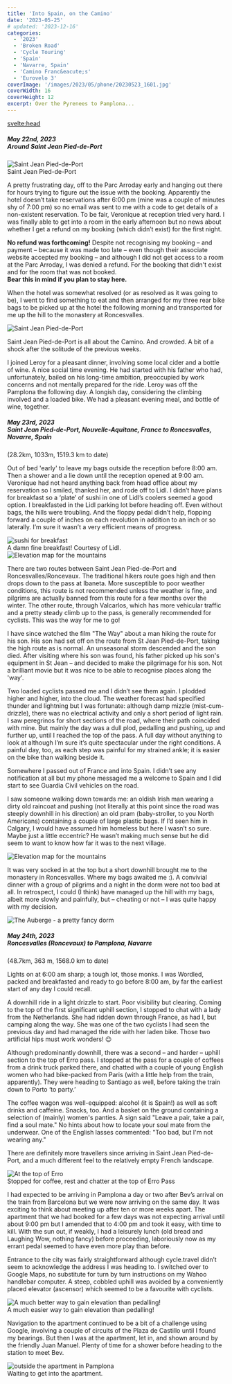 ```yaml
---
title: 'Into Spain, on the Camino'
date: '2023-05-25'
# updated: '2023-12-16'
categories:
  - '2023'
  - 'Broken Road'
  - 'Cycle Touring'
  - 'Spain'
  - 'Navarre, Spain'
  - 'Camino Franc&eacute;s'
  - 'Eurovelo 3'
coverImage: '/images/2023/05/phone/20230523_1601.jpg'
coverWidth: 16
coverHeight: 12
excerpt: Over the Pyrenees to Pamplona...
---
```


<svelte:head>

<title>
Camino, Navarre
</title>
</svelte:head>

<script>
	import Callout from '$lib/components/Callout.svelte'
</script>

<section class="card">
   <h5>
  	  May 22nd, 2023
  	  <br /> Around Saint Jean Pied-de-Port
    </h5>
    <img alt="Saint Jean Pied-de-Port" src="/images/2023/05/2023-05-22-130618.jpg" />
    <div class="caption">Saint Jean Pied-de-Port</div>
  <p> A pretty frustrating day, off to the Parc Arroday early and hanging out there for hours trying to figure out the issue with the booking. Apparently the hotel doesn’t take reservations after 6:00 pm (mine was a couple of minutes shy of 7:00 pm) so no email was sent to me with a code to get details of a non-existent reservation. To be fair, Veronique at reception tried very hard. I was finally able to get into a room in the early afternoon but no news about whether I get a refund on my booking (which didn’t exist) for the first night.</p>
    <Callout> <strong>No refund was forthcoming!</strong> Despite not recognising my booking &ndash; and payment &ndash; because it was made too late &ndash; even though their associate website accepted my booking &ndash; and although I did not get access to a room at the Parc Arroday, I was denied a refund. For the booking that didn't exist and for the room that was not booked. <br/><strong>Bear this in mind if you plan to stay here.</strong>
    </Callout>
    <p>When the hotel was somewhat resolved (or as resolved as it was going to be), I went to find something to eat and then arranged for my three rear bike bags to be picked up at the hotel the following morning and transported for me up the hill to the monastery at Roncesvalles.</p>
    <img alt="Saint Jean Pied-de-Port" src="/images/2023/05/2023-05-22-130702.jpg" />
    <p>Saint Jean Pied-de-Port is all about the Camino. And crowded. A bit of a shock after the solitude of the previous weeks.</p>
    <p>I joined Leroy for a pleasant dinner, involving some local cider and a bottle of wine. A nice social time evening. He had started with his father who had, unfortunately, bailed on his long-time ambition, preoccupied by work concerns and not mentally prepared for the ride. Leroy was off the Pamplona the following day. A longish day, considering the climbing involved and a loaded bike. We had a pleasant evening meal, and bottle of wine, together. </p>
</section>

<section class="card">
   <h5>
  	  May 23rd, 2023
  	  <br /> Saint Jean Pied-de-Port, Nouvelle-Aquitane, France to Roncesvalles, Navarre, Spain
    </h5>
    (28.2km, 1033m, 1519.3 km to date)
    <p>Out of bed 'early' to leave my bags outside the reception before 8:00 am. Then a shower and a lie down until the reception opened at 9:00 am. Veronique had not heard anything back from head office about my reservation so I smiled, thanked her, and rode off to Lidl. I didn’t have plans for breakfast so a ‘plate’ of sushi in one of Lidl’s coolers seemed a good option. I breakfasted in the Lidl parking lot before heading off. Even without bags, the hills were troubling. And the floppy pedal didn’t help, flopping forward a couple of inches on each revolution in addition to an inch or so laterally. I’m sure it wasn’t a very efficient means of progress.</p>
    <div class="w-80"><img alt="sushi for breakfast" src="/images/2023/05/phone/20230523_0935.jpg" /></div>
    <div class="caption">A damn fine breakfast! Courtesy of Lidl.</div>
    <div class="w-80"><img alt="Elevation map for the mountains" src="/images/2023/05/phone/20230522_1652.jpg" /></div>
    <p>There are two routes between Saint Jean Pied-de-Port and Roncesvalles/Roncevaux. The traditional hikers route goes high and then drops down to the pass at Ibaneta. More susceptible to poor weather conditions, this route is not recommended unless the weather is fine, and pilgrims are actually banned from this route for a few months over the winter. The other route, through Valcarlos, which has more vehicular traffic and a pretty steady climb up to the pass, is generally recommended for cyclists. This was the way for me to go!</p>
    <Callout>
        I have since watched the film "The Way" about a man hiking the route for his son. His son had set off on the route from St Jean Pied-de-Port, taking the high route as is normal. An unseasonal storm descended and the son died. After visiting where his son was found, his father picked up his son's equipment in St Jean &ndash; and decided to make the pilgrimage for his son. Not a brilliant movie but it was nice to be able to recognise places along the 'way'.
    </Callout>
    <p>Two loaded cyclists passed me and I didn’t see them again. I plodded higher and higher, into the cloud. The weather forecast had specified thunder and lightning but I was fortunate: although damp mizzle (mist-cum-drizzle), there was no electrical activity and only a short period of light rain. I saw peregrinos for short sections of the road, where their path coincided with mine. But mainly the day was a dull plod, pedalling and pushing, up and further up, until I reached the top of the pass. A full day without anything to look at although I’m sure it’s quite spectacular under the right conditions. A painful day, too, as each step was painful for my strained ankle; it is easier on the bike than walking beside it.</p>
    <p>Somewhere I passed out of France and into Spain. I didn’t see any notification at all but my phone messaged me a welcome to Spain and I did start to see Guardia Civil vehicles on the road.</p>
    <p>I saw someone walking down towards me: an oldish Irish man wearing a dirty old raincoat and pushing (not literally at this point since the road was steeply downhill in his direction) an old pram (baby-stroller, to you North Americans) containing a couple of large plastic bags. If I’d seen him in Calgary, I would have assumed him homeless but here I wasn’t so sure. Maybe just a little eccentric? He wasn’t making much sense but he did seem to want to know how far it was to the next village.</p>
    <div class="w-80"><img alt="Elevation map for the mountains" src="/images/2023/05/phone/20230523_1601.jpg" /></div>
    <p>It was very socked in at the top but a short downhill brought me to the monastery in Roncesvalles. Where my bags awaited me :). A convivial dinner with a group of pilgrims and a night in the dorm were not too bad at all. In retrospect, I could (I think) have managed up the hill with my bags, albeit more slowly and painfully, but – cheating or not – I was quite happy with my decision.</p>
    <div class="w-90"><img alt="The Auberge - a pretty fancy dorm" src="/images/2023/05/phone/20230523_1702.jpg" /></div>
</section>

<section class="card">
   <h5>
  	  May 24th, 2023
  	  <br /> Roncesvalles (Roncevaux) to Pamplona, Navarre
    </h5>
    (48.7km, 363 m, 1568.0 km to date)   
    <p>Lights on at 6:00 am sharp; a tough lot, those monks. I was Wordled, packed and breakfasted and ready to go before 8:00 am, by far the earliest start of any day I could recall.</p>
    <p>A downhill ride in a light drizzle to start. Poor visibility but clearing. Coming to the top of the first significant uphill section, I stopped to chat with a lady from the Netherlands. She had ridden down through France, as had I, but camping along the way. She was one of the two cyclists I had seen the previous day and had managed the ride with her laden bike. Those two artificial hips must work wonders! <span class="entity">😉</span></p>
    <p>Although predominantly downhill, there was a second – and harder – uphill section to the top of Erro pass. I stopped at the pass for a couple of coffees from a drink truck parked there, and chatted with a couple of young English women who had bike-packed from Paris (with a little help from the train, apparently). They were heading to Santiago as well, before taking the train down to Porto ‘to party.’</p>
    <p>The coffee wagon was well-equipped: alcohol (it is Spain!) as well as soft drinks and caffeine. Snacks, too. And a basket on the ground containing a selection of (mainly) women's panties. A sign said "Leave a pair, take a pair, find a soul mate." No hints about how to locate your soul mate from the underwear. One of the English lasses commented: "Too bad, but I'm not wearing any."</p>
    <p>There are definitely more travellers since arriving in Saint Jean Pied-de-Port, and a much different feel to the relatively empty French landscape.</p>
    <img alt="At the top of Erro" src="/images/2023/05/2023-05-24-102414.jpg" />
    <div class="caption">Stopped for coffee, rest and chatter at the top of Erro Pass</div>
    <p>I had expected to be arriving in Pamplona a day or two after Bev’s arrival on the train from Barcelona but we were now arriving on the same day. It was exciting to think about meeting up after ten or more weeks apart. The apartment that we had booked for a few days was not expecting arrival until about 9:00 pm but I amended that to 4:00 pm and took it easy, with time to kill. With the sun out, if weakly, I had a leisurely lunch (old bread and Laughing Wow, nothing fancy) before proceeding, laboriously now as my errant pedal seemed to have even more play than before.</p>
    <p>Entrance to the city was fairly straightforward although cycle.travel didn’t seem to acknowledge the address I was heading to. I switched over to Google Maps, no substitute for turn by turn instructions on my Wahoo handlebar computer. A steep, cobbled uphill was avoided by a conveniently placed elevator (ascensor) which seemed to be a favourite with cyclists.</p>
    <div class="w-70"><img alt="A much better way to gain elevation than pedalling!" src="/images/2023/05/phone/20230524_1443.jpg" /></div>
    <div class="caption">A much easier way to gain elevation than pedalling!</div>
    <p>Navigation to the apartment continued to be a bit of a challenge using Google, involving a couple of circuits of the Plaza de Castillo until I found my bearings. But then I was at the apartment, let in, and shown around by the friendly Juan Manuel. Plenty of time for a shower before heading to the station to meet Bev.</p>
    <div class="w-80"><img alt="outside the apartment in Pamplona" src="/images/2023/05/phone/20230524_1520.jpg" /></div>
    <div class="caption">Waiting to get into the apartment.</div>
</section>
